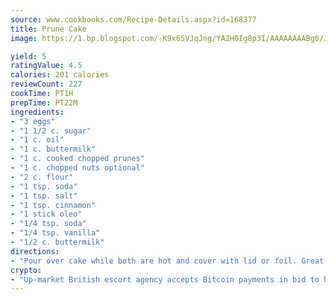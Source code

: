 ```yaml
---
source: www.cookbooks.com/Recipe-Details.aspx?id=168377
title: Prune Cake
image: https://1.bp.blogspot.com/-K9x65VJqJng/YA2H0Ig8p3I/AAAAAAAABg0/JRKr7ZzesxofwlGw6YudXad_aQn9BD52QCLcBGAsYHQ/s299/2.png

yield: 5
ratingValue: 4.5
calories: 201 calories
reviewCount: 227
cookTime: PT1H
prepTime: PT22M
ingredients:
- "3 eggs"
- "1 1/2 c. sugar"
- "1 c. oil"
- "1 c. buttermilk"
- "1 c. cooked chopped prunes"
- "1 c. chopped nuts optional"
- "2 c. flour"
- "1 tsp. soda"
- "1 tsp. salt"
- "1 tsp. cinnamon"
- "1 stick oleo"
- "1/4 tsp. soda"
- "1/4 tsp. vanilla"
- "1/2 c. buttermilk"
directions:
- "Pour over cake while both are hot and cover with lid or foil. Great for reunions or picnics."
crypto:
- "Up-market British escort agency accepts Bitcoin payments in bid to boost worker safety and client anonymity."
---
```

